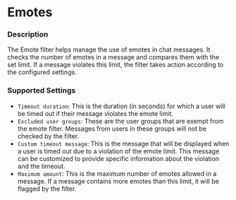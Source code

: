 # Emotes

### Description

The Emote filter helps manage the use of emotes in chat messages. It checks the number of emotes in a message and compares them with the set limit. If a message violates this limit, the filter takes action according to the configured settings.

### Supported Settings

- `Timeout duration`: This is the duration (in seconds) for which a user will be timed out if their message violates the emote limit.
- `Excluded user groups`: These are the user groups that are exempt from the emote filter. Messages from users in these groups will not be checked by the filter.
- `Custom timeout message`: This is the message that will be displayed when a user is timed out due to a violation of the emote limit. This message can be customized to provide specific information about the violation and the timeout.
- `Maximum amount`: This is the maximum number of emotes allowed in a message. If a message contains more emotes than this limit, it will be flagged by the filter.
